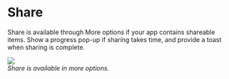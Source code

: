 # Share

Share is available through More options if your app contains shareable items. Show a progress pop-up if sharing takes time, and provide a toast when sharing is complete.

![](media/9.13.0_sujeong-800x373.png)  
*Share is available in more options.*
